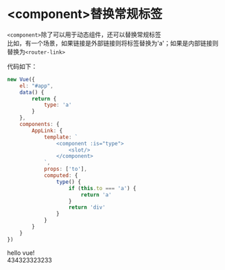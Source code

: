 # \<component>替换常规标签

`<component>`除了可以用于动态组件，还可以替换常规标签  
比如，有一个场景，如果链接是外部链接则将标签替换为'a'；如果是内部链接则替换为`<router-link>`

代码如下：
```javascript
new Vue({
    el: "#app",
    data() {
        return {
            type: 'a'
        }
    },
    components: {
        AppLink: {
            template: `
                <component :is="type">
                    <slot/>
                </component>
            `,
            props: ['to'],
            computed: {
                type() {
                    if (this.to === 'a') {
                        return 'a'
                    }
                    return 'div'
                }
            }
        }
    }
})
```

hello vue!  
434323323233
